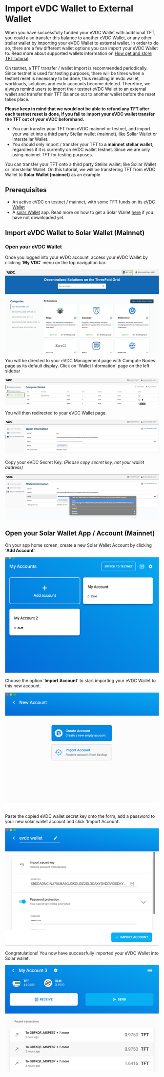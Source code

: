 # Import eVDC Wallet to External Wallet

When you have successfully funded your eVDC Wallet with additional TFT, you could also transfer this balance to another eVDC Wallet, or any other stellar wallet by importing your eVDC Wallet to external wallet. In order to do so, there are a few different wallet options you can import your eVDC Wallet to. Read more about supported wallets information on [How get and store TFT tutorial](https://manual2.threefold.io/#/mainnet_gettft).

On testnet, a TFT transfer / wallet import is recommended periodically. Since testnet is used for testing purposes, there will be times when a testnet reset is necessary to be done, thus resulting in evdc wallet, workloads, solutions and evdc accounts become deleted. Therefore, we always remind users to import their testnet eVDC Wallet to an external wallet and transfer their TFT Balance out to another wallet before the reset takes place.

**Please keep in mind that we would not be able to refund any TFT after each testnet reset is done, if you fail to import your eVDC wallet transfer the TFT out of your eVDC beforehand.**

- You can transfer your TFT from eVDC mainnet or testnet, and import your wallet into a third party Stellar wallet (mainnet), like Sollar Wallet or Interstellar Wallet.
- You should only import / transfer your TFT to **a mainnet stellar wallet**, regardless if it is currently on eVDC wallet testnet. Since we are only using mainnet TFT for testing purposes.

You can transfer your TFT onto a third party Stellar wallet; like Sollar Wallet or Interstellar Wallet. On this tutorial, we will be transfering TFT from eVDC Wallet to **Solar Wallet (mainnet)** as an example.

## Prerequisites

- An active eVDC on testnet / mainnet, with some TFT funds on its [eVDC Wallet](evdc_wallet)
- A [solar Wallet](https://solarwallet.io) app. Read more on how to get a Solar Wallet [here](sdk:solar_wallet) if you have not downloaded yet.

## Import eVDC Wallet to Solar Wallet (Mainnet)

### Open your eVDC Wallet

Once you logged into your eVDC account, access your eVDC Wallet by clicking '**My VDC**' menu on the top navigation bar.

![](img/myvdc.png)

You will be directed to your eVDC Management page with Compute Nodes page as its default display. Click on 'Wallet Information' page on the left sidebar

![](img/walletpage.png)

You will then redirected to your eVDC Wallet page.

![](img/walletinfo.png)

Copy your eVDC Secret Key. _(Please copy secret key, not your wallet address)_

![](img/copy_secret.png)

## Open your Solar Wallet App / Account (Mainnet)

On your app home screen, create a new Solar Wallet Account by clicking '**Add Account**'.

![](img/add_account.png)

Choose the option '**Import Account**' to start importing your eVDC Wallet to this new account.

![](img/account_option.png)

Paste the copied eVDC wallet secret key onto the form, add a password to your new solar wallet account and click 'Import Account'.

![](img/import_account.png)

Congratulations! You now have successfully imported your eVDC Wallet into Solar wallet.

![](img/newwallet.png)
